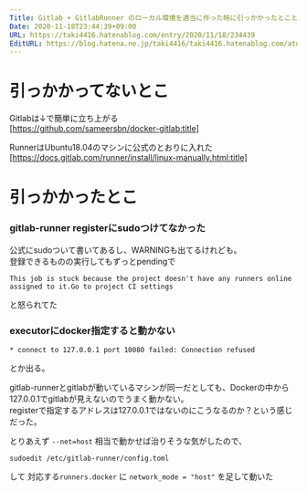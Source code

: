 ```yaml
---
Title: Gitlab + GitlabRunner のローカル環境を適当に作った時に引っかかったとことか
Date: 2020-11-18T23:44:39+09:00
URL: https://taki4416.hatenablog.com/entry/2020/11/18/234439
EditURL: https://blog.hatena.ne.jp/taki4416/taki4416.hatenablog.com/atom/entry/26006613654298836
---
```



# 引っかかってないとこ

Gitlabは↓で簡単に立ち上がる  
[https://github.com/sameersbn/docker-gitlab:title]


RunnerはUbuntu18.04のマシンに公式のとおりに入れた  
[https://docs.gitlab.com/runner/install/linux-manually.html:title]


# 引っかかったとこ

### gitlab-runner registerにsudoつけてなかった

公式にsudoついて書いてあるし、WARNINGも出てるけれども。  
登録できるものの実行してもずっとpendingで  
```
This job is stuck because the project doesn't have any runners online assigned to it.Go to project CI settings
```

と怒られてた

### executorにdocker指定すると動かない

 ```
* connect to 127.0.0.1 port 10080 failed: Connection refused
```
とか出る。  

gitlab-runnerとgitlabが動いているマシンが同一だとしても、Dockerの中から127.0.0.1でgitlabが見えないのでうまく動かない。  
registerで指定するアドレスは127.0.0.1ではないのにこうなるのか？という感じだった。

とりあえず `--net=host` 相当で動かせば治りそうな気がしたので、

```
sudoedit /etc/gitlab-runner/config.toml
```
して
対応する`runners.docker` に `network_mode = "host"` を足して動いた
